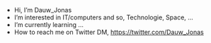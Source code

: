 - Hi, I’m Dauw_Jonas
- I’m interested in IT/computers and so, Technologie, Space, ...
- I’m currently learning ...
- How to reach me on Twitter DM, https://twitter.com/Dauw_Jonas

<!---
DauwJonas/DauwJonas is a ✨ special ✨ repository because its `README.md` (this file) appears on your GitHub profile.
You can click the Preview link to take a look at your changes.
--->
